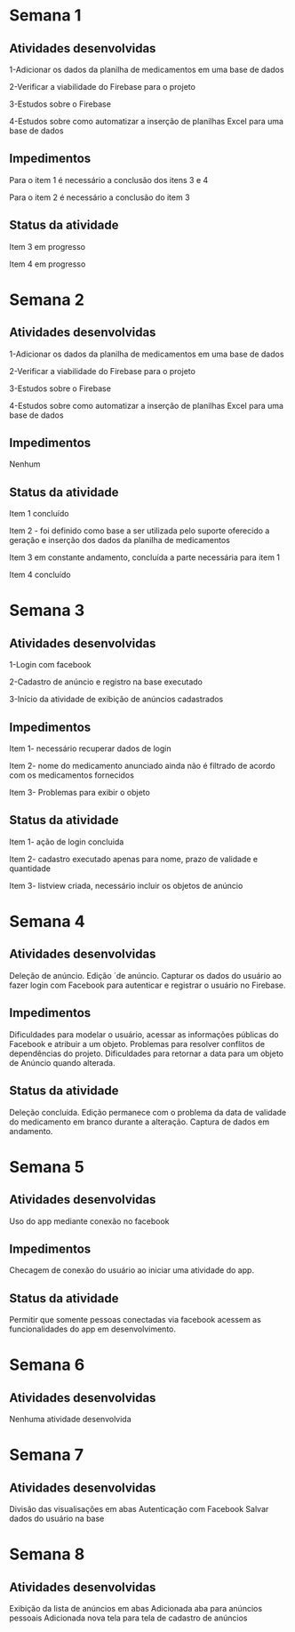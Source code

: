 # Semana 1


## Atividades desenvolvidas

1-Adicionar os dados da planilha de medicamentos em uma base de dados

2-Verificar a viabilidade do Firebase para o projeto

3-Estudos sobre o Firebase

4-Estudos sobre como automatizar a inserção de planilhas Excel para uma base de dados

## Impedimentos

Para o item 1 é necessário a conclusão dos itens 3 e 4

Para o item 2 é necessário a conclusão do item 3


## Status da atividade

Item 3 em progresso

Item 4 em progresso

# Semana 2

## Atividades desenvolvidas

1-Adicionar os dados da planilha de medicamentos em uma base de dados

2-Verificar a viabilidade do Firebase para o projeto
  
3-Estudos sobre o Firebase

4-Estudos sobre como automatizar a inserção de planilhas Excel para uma base de dados

## Impedimentos

Nenhum

## Status da atividade

Item 1 concluído

Item 2 - foi definido como base a ser utilizada pelo suporte oferecido a geração e
    inserção dos dados da planilha de medicamentos
    
Item 3 em constante andamento, concluída a parte necessária para item 1

Item 4 concluído

# Semana 3

## Atividades desenvolvidas

1-Login com facebook

2-Cadastro de anúncio e registro na base executado

3-Início da atividade de exibição de anúncios cadastrados

## Impedimentos

Item 1- necessário recuperar dados de login

Item 2- nome do medicamento anunciado ainda não é filtrado de acordo com os medicamentos fornecidos

Item 3- Problemas para exibir o objeto

## Status da atividade

Item 1- ação de login concluida

Item 2- cadastro executado apenas para nome, prazo de validade e quantidade

Item 3- listview criada, necessário incluir os objetos de anúncio

# Semana 4

## Atividades desenvolvidas

Deleção de anúncio.
Edição ´de anúncio.
Capturar os dados do usuário ao fazer login com Facebook para autenticar e registrar o usuário no Firebase.
## Impedimentos

Dificuldades para modelar o usuário, acessar as informações públicas do Facebook e atribuir a um objeto.
Problemas para resolver conflitos de dependências do projeto.
Dificuldades para retornar a data para um objeto de Anúncio quando alterada.

## Status da atividade

Deleção concluída.
Edição permanece com o problema da data de validade do medicamento em branco durante a alteração.
Captura de dados em andamento.
# Semana 5

## Atividades desenvolvidas

Uso do app mediante conexão no facebook
## Impedimentos
Checagem de conexão do usuário ao iniciar uma atividade do app.
## Status da atividade
Permitir que somente pessoas conectadas via facebook acessem as funcionalidades do app em desenvolvimento. 

# Semana 6

## Atividades desenvolvidas

Nenhuma atividade desenvolvida

# Semana 7

## Atividades desenvolvidas

Divisão das visualisações em abas
Autenticação com Facebook
Salvar dados do usuário na base

# Semana 8

## Atividades desenvolvidas

Exibição da lista de anúncios em abas
Adicionada aba para anúncios pessoais 
Adicionada nova tela para tela de cadastro de anúncios

